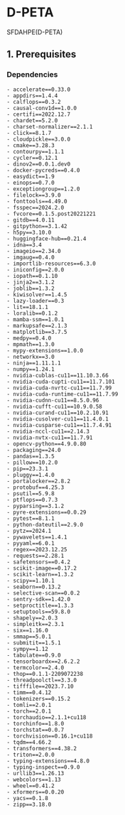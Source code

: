 # D-PETA
SFDAHPE(D-PETA)

## 1. Prerequisites

### Dependencies
    - accelerate==0.33.0
    - appdirs==1.4.4
    - calflops==0.3.2
    - causal-conv1d==1.0.0
    - certifi==2022.12.7
    - chardet==5.2.0
    - charset-normalizer==2.1.1
    - click==8.1.7
    - cloudpickle==3.0.0
    - cmake==3.28.3
    - contourpy==1.1.1
    - cycler==0.12.1
    - dinov2==0.0.1.dev0
    - docker-pycreds==0.4.0
    - easydict==1.9
    - einops==0.7.0
    - exceptiongroup==1.2.0
    - filelock==3.9.0
    - fonttools==4.49.0
    - fsspec==2024.2.0
    - fvcore==0.1.5.post20221221
    - gitdb==4.0.11
    - gitpython==3.1.42
    - h5py==3.10.0
    - huggingface-hub==0.21.4
    - idna==3.4
    - imageio==2.34.0
    - imgaug==0.4.0
    - importlib-resources==6.3.0
    - iniconfig==2.0.0
    - iopath==0.1.10
    - jinja2==3.1.2
    - joblib==1.3.2
    - kiwisolver==1.4.5
    - lazy-loader==0.3
    - lit==18.1.1
    - loralib==0.1.2
    - mamba-ssm==1.0.1
    - markupsafe==2.1.3
    - matplotlib==3.7.5
    - medpy==0.4.0
    - mpmath==1.3.0
    - mypy-extensions==1.0.0
    - networkx==3.0
    - ninja==1.11.1.1
    - numpy==1.24.1
    - nvidia-cublas-cu11==11.10.3.66
    - nvidia-cuda-cupti-cu11==11.7.101
    - nvidia-cuda-nvrtc-cu11==11.7.99
    - nvidia-cuda-runtime-cu11==11.7.99
    - nvidia-cudnn-cu11==8.5.0.96
    - nvidia-cufft-cu11==10.9.0.58
    - nvidia-curand-cu11==10.2.10.91
    - nvidia-cusolver-cu11==11.4.0.1
    - nvidia-cusparse-cu11==11.7.4.91
    - nvidia-nccl-cu11==2.14.3
    - nvidia-nvtx-cu11==11.7.91
    - opencv-python==4.9.0.80
    - packaging==24.0
    - pandas==1.3.5
    - pillow==10.2.0
    - pip==23.3.1
    - pluggy==1.4.0
    - portalocker==2.8.2
    - protobuf==4.25.3
    - psutil==5.9.8
    - ptflops==0.7.3
    - pyparsing==3.1.2
    - pyre-extensions==0.0.29
    - pytest==8.1.1
    - python-dateutil==2.9.0
    - pytz==2024.1
    - pywavelets==1.4.1
    - pyyaml==6.0.1
    - regex==2023.12.25
    - requests==2.28.1
    - safetensors==0.4.2
    - scikit-image==0.17.2
    - scikit-learn==1.3.2
    - scipy==1.10.1
    - seaborn==0.13.2
    - selective-scan==0.0.2
    - sentry-sdk==1.42.0
    - setproctitle==1.3.3
    - setuptools==59.8.0
    - shapely==2.0.3
    - simpleitk==2.3.1
    - six==1.16.0
    - smmap==5.0.1
    - submitit==1.5.1
    - sympy==1.12
    - tabulate==0.9.0
    - tensorboardx==2.6.2.2
    - termcolor==2.4.0
    - thop==0.1.1-2209072238
    - threadpoolctl==3.3.0
    - tifffile==2023.7.10
    - timm==0.4.12
    - tokenizers==0.15.2
    - tomli==2.0.1
    - torch==2.0.1
    - torchaudio==2.1.1+cu118
    - torchinfo==1.8.0
    - torchstat==0.0.7
    - torchvision==0.16.1+cu118
    - tqdm==4.66.2
    - transformers==4.38.2
    - triton==2.0.0
    - typing-extensions==4.8.0
    - typing-inspect==0.9.0
    - urllib3==1.26.13
    - webcolors==1.13
    - wheel==0.41.2
    - xformers==0.0.20
    - yacs==0.1.8
    - zipp==3.18.0
